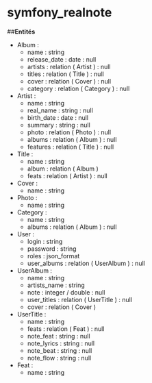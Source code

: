 # symfony_realnote

##**Entités**

- Album :
    - name : string
    - release_date : date : null 
    - artists : relation ( Artist ) : null
    - titles : relation ( Title ) : null
    - cover : relation ( Cover ) : null
    - category : relation ( Category ) : null
- Artist : 
    - name : string 
    - real_name : string : null 
    - birth_date : date : null 
    - summary : string : null 
    - photo : relation ( Photo ) : null 
    - albums : relation ( Album ) : null 
    - features : relation ( Title ) : null 
- Title : 
    - name : string
    - album : relation ( Album )
    - feats : relation ( Artist ) : null
- Cover : 
    - name : string 
- Photo : 
    - name : string 
- Category : 
    - name : string 
    - albums : relation ( Album ) : null
- User : 
    - login : string 
    - password : string 
    - roles : json_format
    - user_albums : relation ( UserAlbum ) : null
- UserAlbum :
    - name : string 
    - artists_name : string 
    - note : integer / double : null
    - user_titles : relation ( UserTitle ) : null
    - cover : relation ( Cover )
- UserTitle : 
    - name : string 
    - feats : relation ( Feat ) : null
    - note_feat : string : null
    - note_lyrics : string : null
    - note_beat : string : null
    - note_flow : string : null
- Feat : 
    - name : string 